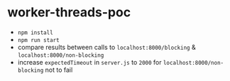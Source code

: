 # worker-threads-poc

*  `npm install`
*  `npm run start`
*  compare results between calls to `localhost:8000/blocking` & `localhost:8000/non-blocking`
*  increase `expectedTimeout` in `server.js` to `2000` for `localhost:8000/non-blocking` not to fail
